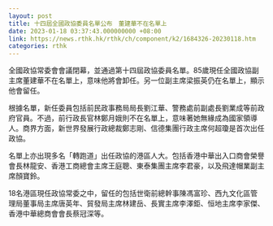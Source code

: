 ```yaml
---
layout: post
title: 十四屆全國政協委員名單公布　董建華不在名單上
date: 2023-01-18 03:37:43.000000000 +08:00
link: https://news.rthk.hk/rthk/ch/component/k2/1684326-20230118.htm
categories: rthk
---
```


全國政協常委會會議閉幕，並通過第十四屆政協委員名單。85歲現任全國政協副主席董建華不在名單上，意味他將會卸任。另一位副主席梁振英仍在名單上，顯示他會留任。

根據名單，新任委員包括前民政事務局局長劉江華、警務處前副處長劉業成等前政府官員。不過，前行政長官林鄭月娥則不在名單上，意味著她無緣成為國家領導人。商界方面，新世界發展行政總裁鄭志剛、信德集團行政主席何超瓊是首次出任政協。

名單上亦出現多名「轉跑道」出任政協的港區人大。包括香港中華出入口商會榮譽會長林龍安、香港工商總會主席王庭聰、東泰集團主席李君豪，以及飛達帽業副主席顏寶鈴。

18名港區現任政協常委之中，留任的包括世衛前總幹事陳馮富珍、西九文化區管理局董事局主席唐英年、貿發局主席林建岳、長實主席李澤鉅、恒地主席李家傑、香港中華總商會會長蔡冠深等。
